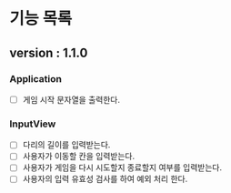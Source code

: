 # 기능 목록


## version : 1.1.0


### Application
- [ ] 게임 시작 문자열을 출력한다. 


### InputView
- [ ] 다리의 길이를 입력받는다.
- [ ] 사용자가 이동할 칸을 입력받는다.
- [ ] 사용자가 게임을 다시 시도할지 종료할지 여부를 입력받는다.
- [ ] 사용자의 입력 유효성 검사를 하여 예외 처리 한다.